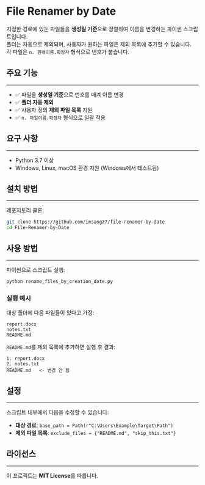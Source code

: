 # File Renamer by Date

지정한 경로에 있는 파일들을 **생성일 기준**으로 정렬하여 이름을 변경하는 파이썬 스크립트입니다.  
폴더는 자동으로 제외되며, 사용자가 원하는 파일은 제외 목록에 추가할 수 있습니다.  
각 파일은 `n. 원래이름.확장자` 형식으로 번호가 붙습니다.

## 주요 기능
---
- ✅ 파일을 **생성일 기준**으로 번호를 매겨 이름 변경  
- ✅ **폴더 자동 제외**  
- ✅ 사용자 정의 **제외 파일 목록** 지원  
- ✅ `n. 파일이름.확장자` 형식으로 일괄 적용  

## 요구 사항
---
- Python 3.7 이상  
- Windows, Linux, macOS 환경 지원 (Windows에서 테스트됨)  

## 설치 방법
---
레포지토리 클론:
```bash
git clone https://github.com/imsang27/file-renamer-by-date
cd File-Renamer-by-Date
```

## 사용 방법
---
파이썬으로 스크립트 실행:

```bash
python rename_files_by_creation_date.py
```

### 실행 예시
대상 폴더에 다음 파일들이 있다고 가정:
```
report.docx
notes.txt
README.md
```

`README.md`를 제외 목록에 추가하면 실행 후 결과:
```
1. report.docx
2. notes.txt
README.md   <- 변경 안 됨
```

## 설정
---
스크립트 내부에서 다음을 수정할 수 있습니다:
- **대상 경로**: `base_path = Path(r"C:\Users\Example\Target\Path")`  
- **제외 파일 목록**: `exclude_files = {"README.md", "skip_this.txt"}`  

## 라이선스
---
이 프로젝트는 **MIT License**를 따릅니다.
